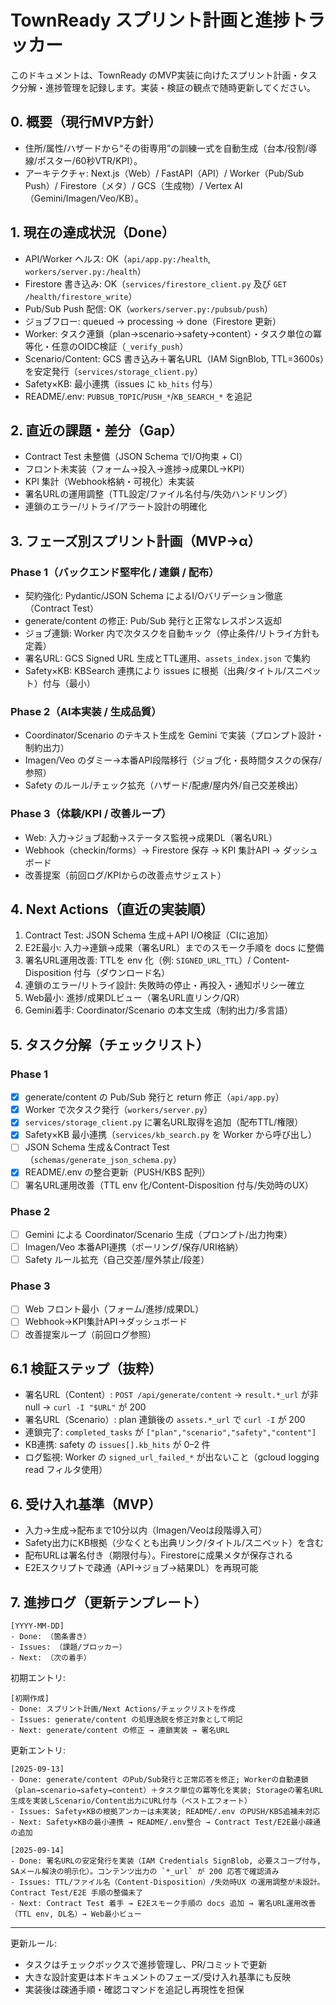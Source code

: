 # TownReady スプリント計画と進捗トラッカー

このドキュメントは、TownReady のMVP実装に向けたスプリント計画・タスク分解・進捗管理を記録します。実装・検証の観点で随時更新してください。

## 0. 概要（現行MVP方針）
- 住所/属性/ハザードから“その街専用”の訓練一式を自動生成（台本/役割/導線/ポスター/60秒VTR/KPI）。
- アーキテクチャ: Next.js（Web）/ FastAPI（API）/ Worker（Pub/Sub Push）/ Firestore（メタ）/ GCS（生成物）/ Vertex AI（Gemini/Imagen/Veo/KB）。

## 1. 現在の達成状況（Done）
- API/Worker ヘルス: OK（`api/app.py:/health`, `workers/server.py:/health`）
- Firestore 書き込み: OK（`services/firestore_client.py` 及び `GET /health/firestore_write`）
- Pub/Sub Push 配信: OK（`workers/server.py:/pubsub/push`）
- ジョブフロー: queued → processing → done（Firestore 更新）
- Worker: タスク連鎖（plan→scenario→safety→content）・タスク単位の冪等化・任意のOIDC検証（`_verify_push`）
- Scenario/Content: GCS 書き込み＋署名URL（IAM SignBlob, TTL=3600s）を安定発行（`services/storage_client.py`）
- Safety×KB: 最小連携（issues に `kb_hits` 付与）
- README/.env: `PUBSUB_TOPIC`/`PUSH_*`/`KB_SEARCH_*` を追記

## 2. 直近の課題・差分（Gap）
- Contract Test 未整備（JSON Schema でI/O拘束 + CI）
- フロント未実装（フォーム→投入→進捗→成果DL→KPI）
- KPI 集計（Webhook格納・可視化）未実装
- 署名URLの運用調整（TTL設定/ファイル名付与/失効ハンドリング）
- 連鎖のエラー/リトライ/アラート設計の明確化

## 3. フェーズ別スプリント計画（MVP→α）

### Phase 1（バックエンド堅牢化 / 連鎖 / 配布）
- 契約強化: Pydantic/JSON Schema によるI/Oバリデーション徹底（Contract Test）
- generate/content の修正: Pub/Sub 発行と正常なレスポンス返却
- ジョブ連鎖: Worker 内で次タスクを自動キック（停止条件/リトライ方針も定義）
- 署名URL: GCS Signed URL 生成とTTL運用、`assets_index.json` で集約
- Safety×KB: KBSearch 連携により issues に根拠（出典/タイトル/スニペット）付与（最小）

### Phase 2（AI本実装 / 生成品質）
- Coordinator/Scenario のテキスト生成を Gemini で実装（プロンプト設計・制約出力）
- Imagen/Veo のダミー→本番API段階移行（ジョブ化・長時間タスクの保存/参照）
- Safety のルール/チェック拡充（ハザード/配慮/屋内外/自己交差検出）

### Phase 3（体験/KPI / 改善ループ）
- Web: 入力→ジョブ起動→ステータス監視→成果DL（署名URL）
- Webhook（checkin/forms）→ Firestore 保存 → KPI 集計API → ダッシュボード
- 改善提案（前回ログ/KPIからの改善点サジェスト）

## 4. Next Actions（直近の実装順）
1) Contract Test: JSON Schema 生成＋API I/O検証（CIに追加）
2) E2E最小: 入力→連鎖→成果（署名URL）までのスモーク手順を docs に整備
3) 署名URL運用改善: TTLを env 化（例: `SIGNED_URL_TTL`）/ Content-Disposition 付与（ダウンロード名）
4) 連鎖のエラー/リトライ設計: 失敗時の停止・再投入・通知ポリシー確立
5) Web最小: 進捗/成果DLビュー（署名URL直リンク/QR）
6) Gemini着手: Coordinator/Scenario の本文生成（制約出力/多言語）

## 5. タスク分解（チェックリスト）

### Phase 1
- [x] generate/content の Pub/Sub 発行と return 修正（`api/app.py`）
- [x] Worker で次タスク発行（`workers/server.py`）
- [x] `services/storage_client.py` に署名URL取得を追加（配布TTL/権限）
- [x] Safety×KB 最小連携（`services/kb_search.py` を Worker から呼び出し）
- [ ] JSON Schema 生成＆Contract Test（`schemas/generate_json_schema.py`）
- [x] README/.env の整合更新（PUSH/KBS 配列）
 - [ ] 署名URL運用改善（TTL env 化/Content-Disposition 付与/失効時のUX）

### Phase 2
- [ ] Gemini による Coordinator/Scenario 生成（プロンプト/出力拘束）
- [ ] Imagen/Veo 本番API連携（ポーリング/保存/URI格納）
- [ ] Safety ルール拡充（自己交差/屋外禁止/段差）

### Phase 3
- [ ] Web フロント最小（フォーム/進捗/成果DL）
- [ ] Webhook→KPI集計API→ダッシュボード
- [ ] 改善提案ループ（前回ログ参照）

## 6.1 検証ステップ（抜粋）
- 署名URL（Content）: `POST /api/generate/content` → `result.*_url` が非 null → `curl -I "$URL"` が 200
- 署名URL（Scenario）: plan 連鎖後の `assets.*_url` で `curl -I` が 200
- 連鎖完了: `completed_tasks` が `["plan","scenario","safety","content"]`
- KB連携: safety の `issues[].kb_hits` が 0–2 件
- ログ監視: Worker の `signed_url_failed_*` が出ないこと（gcloud logging read フィルタ使用）

## 6. 受け入れ基準（MVP）
- 入力→生成→配布まで10分以内（Imagen/Veoは段階導入可）
- Safety出力にKB根拠（少なくとも出典リンク/タイトル/スニペット）を含む
- 配布URLは署名付き（期限付与）。Firestoreに成果メタが保存される
- E2Eスクリプトで疎通（API→ジョブ→結果DL）を再現可能

## 7. 進捗ログ（更新テンプレート）

```
[YYYY-MM-DD]
- Done: （箇条書き）
- Issues: （課題/ブロッカー）
- Next: （次の着手）
```

初期エントリ:

```
[初期作成]
- Done: スプリント計画/Next Actions/チェックリストを作成
- Issues: generate/content の処理逸脱を修正対象として明記
- Next: generate/content の修正 → 連鎖実装 → 署名URL
```

更新エントリ:

```
[2025-09-13]
- Done: generate/content のPub/Sub発行と正常応答を修正; Workerの自動連鎖（plan→scenario→safety→content）＋タスク単位の冪等化を実装; Storageの署名URL生成を実装しScenario/Content出力にURL付与（ベストエフォート）
- Issues: Safety×KBの根拠アンカーは未実装; README/.env のPUSH/KBS追補未対応
- Next: Safety×KBの最小連携 → README/.env整合 → Contract Test/E2E最小疎通の追加
```

```
[2025-09-14]
- Done: 署名URLの安定発行を実装（IAM Credentials SignBlob, 必要スコープ付与, SAメール解決の明示化）。コンテンツ出力の `*_url` が 200 応答で確認済み
- Issues: TTL/ファイル名（Content-Disposition）/失効時UX の運用調整が未設計。Contract Test/E2E 手順の整備未了
- Next: Contract Test 着手 → E2Eスモーク手順の docs 追加 → 署名URL運用改善（TTL env, DL名）→ Web最小ビュー
```

---

更新ルール:
- タスクはチェックボックスで進捗管理し、PR/コミットで更新
- 大きな設計変更は本ドキュメントのフェーズ/受け入れ基準にも反映
- 実装後は疎通手順・確認コマンドを追記し再現性を担保
